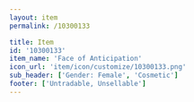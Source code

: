```yaml
---
layout: item
permalink: /10300133

title: Item
id: '10300133'
item_name: 'Face of Anticipation'
icon_url: 'item/icon/customize/10300133.png'
sub_header: ['Gender: Female', 'Cosmetic']
footer: ['Untradable, Unsellable']
---
```

